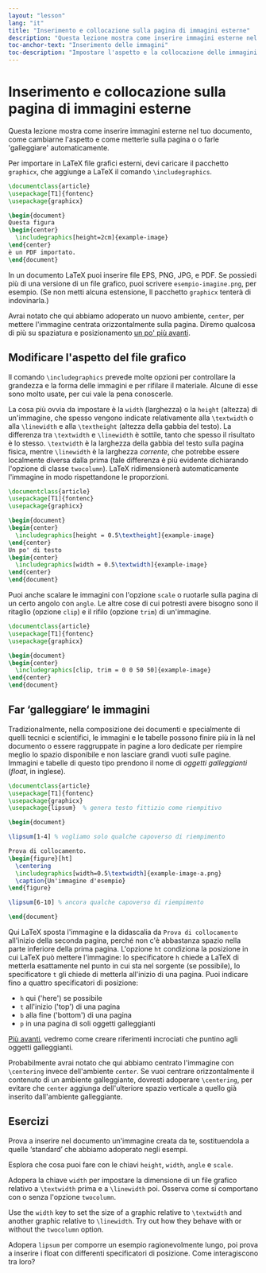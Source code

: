 ```yaml
---
layout: "lesson"
lang: "it"
title: "Inserimento e collocazione sulla pagina di immagini esterne"
description: "Questa lezione mostra come inserire immagini esterne nel tuo documento, come cambiarne l'aspetto e come farle 'galleggiare' automaticamente fino al posto giusto nel PDF."
toc-anchor-text: "Inserimento delle immagini"
toc-description: "Impostare l'aspetto e la collocazione delle immagini."
---
```


# Inserimento e collocazione sulla pagina di immagini esterne

<span
  class="summary">Questa lezione mostra come inserire immagini esterne nel tuo documento, come cambiarne l'aspetto e come metterle sulla pagina o o farle 'galleggiare' automaticamente.</span>

Per importare in LaTeX file grafici esterni, devi caricare
il pacchetto `graphicx`, che aggiunge a LaTeX il comando
`\includegraphics`.

```latex
\documentclass{article}
\usepackage[T1]{fontenc}
\usepackage{graphicx}

\begin{document}
Questa figura
\begin{center}
  \includegraphics[height=2cm]{example-image}
\end{center}
è un PDF importato.
\end{document}
```

In un documento LaTeX puoi inserire file EPS, PNG, JPG, e PDF.
Se possiedi più di una versione di un file grafico, puoi scrivere
`esempio-imagine.png`, per esempio. (Se non metti alcuna estensione,
ll pacchetto `graphicx` tenterà di indovinarla.)

Avrai notato che qui abbiamo adoperato un nuovo ambiente, `center`, 
per mettere l'immagine centrata orizzontalmente sulla pagina.
Diremo qualcosa di più su spaziatura e posizionamento
[un po' più avanti](lesson-11).

## Modificare l'aspetto del file grafico

Il comando `\includegraphics` prevede molte opzioni per controllare
la grandezza e la forma delle immagini e per rifilare il materiale. 
Alcune di esse sono molto usate, per cui vale la pena conoscerle.

La cosa più ovvia da impostare è la `width` (larghezza) o la `height` 
(altezza) di un'immagine, che spesso vengono indicate relativamente
alla `\textwidth` o alla `\linewidth` e alla `\textheight` 
(altezza della gabbia del testo). La differenza tra `\textwidth` 
e `\linewidth` è sottile, tanto che spesso il risultato è lo stesso. 
`\textwidth` è la larghezza della gabbia del testo sulla pagina fisica, 
mentre `\linewidth` è la larghezza _corrente_, che potrebbe essere
localmente diversa dalla prima (tale differenza è più evidente 
dichiarando l'opzione di classe `twocolumn`). 
LaTeX ridimensionerà automaticamente l'immagine in modo rispettandone
le proporzioni.

```latex
\documentclass{article}
\usepackage[T1]{fontenc}
\usepackage{graphicx}

\begin{document}
\begin{center}
  \includegraphics[height = 0.5\textheight]{example-image}
\end{center}
Un po' di testo
\begin{center}
  \includegraphics[width = 0.5\textwidth]{example-image}
\end{center}
\end{document}
```

Puoi anche scalare le immagini con l'opzione `scale` o ruotarle
sulla pagina di un certo angolo con `angle`. 
Le altre cose di cui potresti avere bisogno sono il ritaglio 
(opzione `clip`) e il rifilo (opzione `trim`) di un'immagine.

```latex
\documentclass{article}
\usepackage[T1]{fontenc}
\usepackage{graphicx}

\begin{document}
\begin{center}
  \includegraphics[clip, trim = 0 0 50 50]{example-image}
\end{center}
\end{document}
```

## Far ‘galleggiare‘ le immagini

Tradizionalmente, nella composizione dei documenti e specialmente 
di quelli tecnici e scientifici, le immagini e le tabelle possono finire 
più in là nel documento o essere raggruppate in pagine a loro
dedicate per riempire meglio lo spazio disponibile e non lasciare
grandi vuoti sulle pagine.
Immagini e tabelle di questo tipo prendono il nome di _oggetti galleggianti_
(_float_, in inglese).

```latex
\documentclass{article}
\usepackage[T1]{fontenc}
\usepackage{graphicx}
\usepackage{lipsum}  % genera testo fittizio come riempitivo

\begin{document}

\lipsum[1-4] % vogliamo solo qualche capoverso di riempimento

Prova di collocamento.
\begin{figure}[ht]
  \centering
  \includegraphics[width=0.5\textwidth]{example-image-a.png}
  \caption{Un'immagine d'esempio}
\end{figure}

\lipsum[6-10] % ancora qualche capoverso di riempimento

\end{document}
```

Qui LaTeX sposta l'immagine e la didascalia
da `Prova di collocamento` all'inizio della
seconda pagina, perché non c'è abbastanza spazio
nella parte inferiore della prima pagina.
L'opzione `ht` condiziona la posizione in cui
LaTeX può mettere l'immagine: lo specificatore
`h` chiede a LaTeX di metterla esattamente nel punto
in cui sta nel sorgente (se possibile), lo specificatore
`t` gli chiede di metterla all'inizio di una pagina.
Puoi indicare fino a quattro specificatori di posizione:

- `h` qui ('here') se possibile
- `t` all'inizio ('top') di una pagina
- `b` alla fine ('bottom') di una pagina
- `p` in una pagina di soli oggetti galleggianti

[Più avanti](lesson-09), vedremo come creare riferimenti
incrociati che puntino agli oggetti galleggianti.

Probabilmente avrai notato che qui abbiamo centrato
l'immagine con `\centering` invece dell'ambiente
`center`. Se vuoi centrare orizzontalmente il contenuto
di un ambiente galleggiante, dovresti adoperare `\centering`,
per evitare che `center` aggiunga dell'ulteriore spazio
verticale a quello già inserito dall'ambiente galleggiante.

## Esercizi

Prova a inserire nel documento un'immagine creata da te,
sostituendola a quelle ‘standard’ che abbiamo adoperato
negli esempi.

Esplora che cosa puoi fare con le chiavi `height`, `width`, `angle` 
e `scale`.

Adopera la chiave `width` per impostare la dimensione di 
un file grafico relativo a `\textwidth` prima e a 
`\linewidth` poi. Osserva come si comportano con o senza 
l'opzione `twocolumn`.

Use the `width` key to set the size of a graphic relative to `\textwidth` and
another graphic relative to `\linewidth`. Try out how they behave with or
without the `twocolumn` option.

Adopera `lipsum` per comporre un esempio ragionevolmente
lungo, poi prova a inserire i float con differenti
specificatori di posizione. Come interagiscono tra loro?
